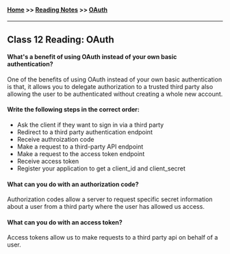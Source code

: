 #### [Home](https://joelmwatson.github.io) >> [Reading Notes](https://joelmwatson.github.io/reading-notes) >> [OAuth](https://JoelMWatson.github.io/reading-notes/class-12-reading)

---

## Class 12 Reading: OAuth

#### What's a benefit of using OAuth instead of your own basic authentication?

One of the benefits of using OAuth instead of your own basic authentication is that,
it allows you to delegate authorization to a trusted third party also allowing the
user to be authenticated without creating a whole new account.

#### Write the following steps in the correct order:

- Ask the client if they want to sign in via a third party
- Redirect to a third party authentication endpoint
- Receive authroization code
- Make a request to a third-party API endpoint
- Make a request to the access token endpoint
- Receive access token
- Register your application to get a client_id and client_secret

#### What can you do with an authorization code?

Authorization codes allow a server to request specific secret information about a
user from a third party where the user has allowed us access.

#### What can you do with an access token?

Access tokens allow us to make requests to a third party api on behalf of a user.
